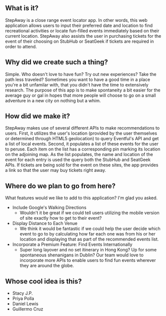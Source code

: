 ## What is it?
StepAway is a close range event locator app. In other words, this web application allows users to input their preferred date and location to find recreational activities or locate fun-filled events immediately based on their current location. StepAway also assists the user in purchasing tickets for the event of their choosing on StubHub or SeatGeek if tickets are required in order to attend.

## Why did we create such a thing? 
Simple. Who doesn't love to have fun? Try out new experiences? Take the path less traveled? Sometimes you want to have a good time in a place you're a bit unfamilar with, that you didn't have the time to extensively research. The purpose of this app is to make spontaneity a bit easier for the average guy or gal in hopes that more people will choose to go on a small adventure in a new city on nothing but a whim. 

## How did we make it?
StepAway makes use of several different APIs to make recommendations to users. First, it utilizes the user's location (provided by the user themselves or determined through HTML5 geolocation) to query Eventful's API and get a list of local events. Second, it populates a list of these events for the user to peruse. Each item on the list has a corresponding pin marking its location on the adjoining map. As the list populates, the name and location of the event for each entry is used the query both the StubHub and SeatGeek APIs. If tickets are being sold for the event on these sites, the app provides a link so that the user may buy tickets right away. 

## Where do we plan to go from here?
 What features would we like to add to this application? I'm glad you asked. 
  * Include Google's Walking Directions 
      * Wouldn't it be great if we could tell users utilizing the mobile version of site exactly how to get to their event?
  * Display Distance to Each Venue 
      * We think it would be fantastic if we could help the user decide which event to go to by calculating how far each one was from his or her location and displaying that as part of the recommended events list.
  * Incorporate a Premium Feature: Find Events Internationally 
      * Super long layover and no set itinerary in Hong Kong? Up for some spontaneous shenanigans in Dublin? Our team would love to incorporate more APIs to enable users to find fun events wherever they are around the globe. 

## Whose cool idea is this? 
  * Stacy J.P.
  * Priya Polla 
  * Daniel Lewis 
  * Guillermo Cruz 
